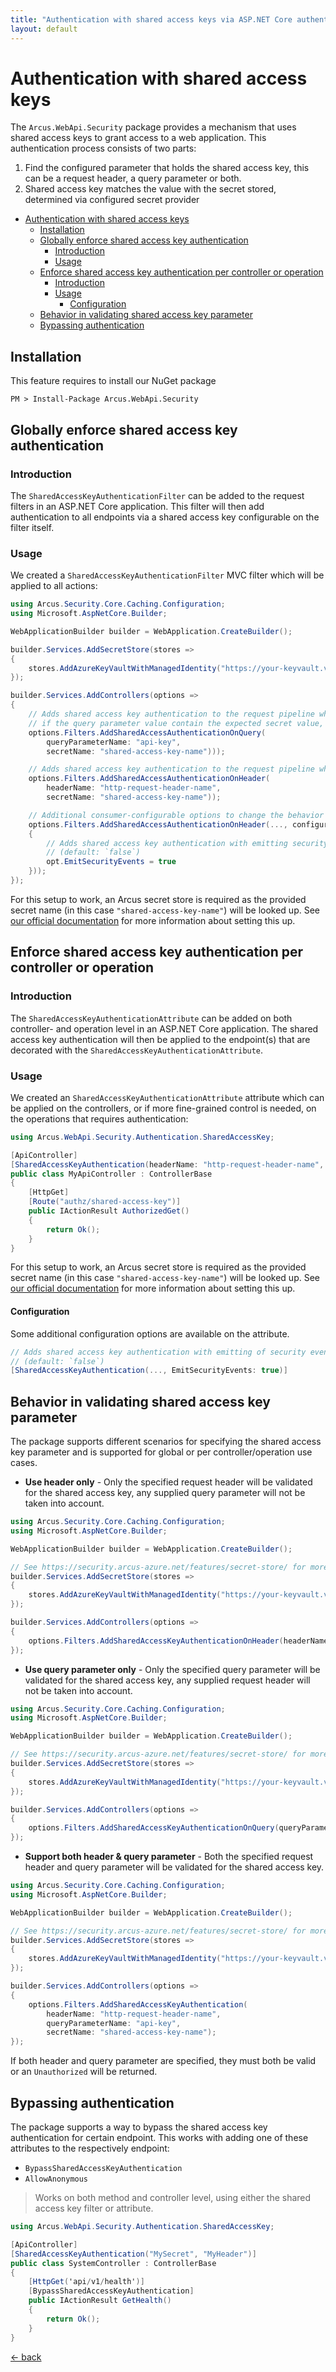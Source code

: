 ```yaml
---
title: "Authentication with shared access keys via ASP.NET Core authentication filters"
layout: default
---
```


# Authentication with shared access keys

The `Arcus.WebApi.Security` package provides a mechanism that uses shared access keys to grant access to a web application.
This authentication process consists of two parts:

1. Find the configured parameter that holds the shared access key, this can be a request header, a query parameter or both.
2. Shared access key matches the value with the secret stored, determined via configured secret provider

- [Authentication with shared access keys](#authentication-with-shared-access-keys)
  - [Installation](#installation)
  - [Globally enforce shared access key authentication](#globally-enforce-shared-access-key-authentication)
    - [Introduction](#introduction)
    - [Usage](#usage)
  - [Enforce shared access key authentication per controller or operation](#enforce-shared-access-key-authentication-per-controller-or-operation)
    - [Introduction](#introduction-1)
    - [Usage](#usage-1)
      - [Configuration](#configuration)
  - [Behavior in validating shared access key parameter](#behavior-in-validating-shared-access-key-parameter)
  - [Bypassing authentication](#bypassing-authentication)

## Installation

This feature requires to install our NuGet package

```shell
PM > Install-Package Arcus.WebApi.Security
```
 
## Globally enforce shared access key authentication

### Introduction

The `SharedAccessKeyAuthenticationFilter` can be added to the request filters in an <span>ASP.NET</span> Core application.
This filter will then add authentication to all endpoints via a shared access key configurable on the filter itself.

### Usage

We created a `SharedAccessKeyAuthenticationFilter` MVC filter which will be applied to all actions:

```csharp
using Arcus.Security.Core.Caching.Configuration;
using Microsoft.AspNetCore.Builder;

WebApplicationBuilder builder = WebApplication.CreateBuilder();

builder.Services.AddSecretStore(stores =>
{
    stores.AddAzureKeyVaultWithManagedIdentity("https://your-keyvault.vault.azure.net/", CacheConfiguration.Default));
});

builder.Services.AddControllers(options =>
{
    // Adds shared access key authentication to the request pipeline where the request query string parameter will be verified 
    // if the query parameter value contain the expected secret value, retrievable with the given secret name.
    options.Filters.AddSharedAccessAuthenticationOnQuery(
        queryParameterName: "api-key", 
        secretName: "shared-access-key-name")));

    // Adds shared access key authentication to the request pipeline where only the request header will be verified if it contains the expected secret value.
    options.Filters.AddSharedAccessAuthenticationOnHeader(
        headerName: "http-request-header-name",
        secretName: "shared-access-key-name"));

    // Additional consumer-configurable options to change the behavior of the authentication filter.
    options.Filters.AddSharedAccessAuthenticationOnHeader(..., configureOptions: opt =>
    {
        // Adds shared access key authentication with emitting security events during the authentication of the request.
        // (default: `false`)
        opt.EmitSecurityEvents = true
    }));
});
```

For this setup to work, an Arcus secret store is required as the provided secret name (in this case `"shared-access-key-name"`) will be looked up.
See [our official documentation](https://security.arcus-azure.net/features/secret-store/) for more information about setting this up.

## Enforce shared access key authentication per controller or operation

### Introduction

The `SharedAccessKeyAuthenticationAttribute` can be added on both controller- and operation level in an <span>ASP.NET</span> Core application.
The shared access key authentication will then be applied to the endpoint(s) that are decorated with the `SharedAccessKeyAuthenticationAttribute`.

### Usage

We created an `SharedAccessKeyAuthenticationAttribute` attribute which can be applied on the controllers, or if more fine-grained control is needed, on the operations that requires authentication:

```csharp
using Arcus.WebApi.Security.Authentication.SharedAccessKey;

[ApiController]
[SharedAccessKeyAuthentication(headerName: "http-request-header-name", queryParameterName: "api-key", secretName: "shared-access-key-name")]
public class MyApiController : ControllerBase
{
    [HttpGet]
    [Route("authz/shared-access-key")]
    public IActionResult AuthorizedGet()
    {
        return Ok();
    }
}
```

For this setup to work, an Arcus secret store is required as the provided secret name (in this case `"shared-access-key-name"`) will be looked up.
See [our official documentation](https://security.arcus-azure.net/features/secret-store/) for more information about setting this up.

#### Configuration

Some additional configuration options are available on the attribute.

```csharp
// Adds shared access key authentication with emitting of security events during the authentication of the request.
// (default: `false`)
[SharedAccessKeyAuthentication(..., EmitSecurityEvents: true)]
```

## Behavior in validating shared access key parameter
The package supports different scenarios for specifying the shared access key parameter and is supported for global or per controller/operation use cases.

- **Use header only** - Only the specified request header will be validated for the shared access key, any supplied query parameter will not be taken into account.

```csharp
using Arcus.Security.Core.Caching.Configuration;
using Microsoft.AspNetCore.Builder;

WebApplicationBuilder builder = WebApplication.CreateBuilder();

// See https://security.arcus-azure.net/features/secret-store/ for more information.
builder.Services.AddSecretStore(stores => 
{
    stores.AddAzureKeyVaultWithManagedIdentity("https://your-keyvault.vault.azure.net/", CacheConfiguration.Default));
});

builder.Services.AddControllers(options =>
{
    options.Filters.AddSharedAccessKeyAuthenticationOnHeader(headerName: "http-request-header-name", secretName: "shared-access-key-name"));
});
```

- **Use query parameter only** - Only the specified query parameter  will be validated for the shared access key, any supplied request header will not be taken into account.

```csharp
using Arcus.Security.Core.Caching.Configuration;
using Microsoft.AspNetCore.Builder;

WebApplicationBuilder builder = WebApplication.CreateBuilder();

// See https://security.arcus-azure.net/features/secret-store/ for more information.
builder.Services.AddSecretStore(stores => 
{
    stores.AddAzureKeyVaultWithManagedIdentity("https://your-keyvault.vault.azure.net/", CacheConfiguration.Default));
});

builder.Services.AddControllers(options =>
{
    options.Filters.AddSharedAccessKeyAuthenticationOnQuery(queryParameterName: "api-key", secretName: "shared-access-key-name"));
});
```

- **Support both header & query parameter** - Both the specified request header and query parameter  will be validated for the shared access key.

```csharp
using Arcus.Security.Core.Caching.Configuration;
using Microsoft.AspNetCore.Builder;

WebApplicationBuilder builder = WebApplication.CreateBuilder();

// See https://security.arcus-azure.net/features/secret-store/ for more information.
builder.Services.AddSecretStore(stores => 
{
    stores.AddAzureKeyVaultWithManagedIdentity("https://your-keyvault.vault.azure.net/", CacheConfiguration.Default));
});

builder.Services.AddControllers(options =>
{
    options.Filters.AddSharedAccessKeyAuthentication(
        headerName: "http-request-header-name", 
        queryParameterName: "api-key", 
        secretName: "shared-access-key-name");
});
```

If both header and query parameter are specified, they must both be valid or an `Unauthorized` will be returned.


## Bypassing authentication
The package supports a way to bypass the shared access key authentication for certain endpoint.
This works with adding one of these attributes to the respectively endpoint:
- `BypassSharedAccessKeyAuthentication`
- `AllowAnonymous`

> Works on both method and controller level, using either the shared access key filter or attribute.

```csharp
using Arcus.WebApi.Security.Authentication.SharedAccessKey;

[ApiController]
[SharedAccessKeyAuthentication("MySecret", "MyHeader")]
public class SystemController : ControllerBase
{
    [HttpGet('api/v1/health')]
    [BypassSharedAccessKeyAuthentication]
    public IActionResult GetHealth()
    {
        return Ok();
    }
}
```

[&larr; back](/)
